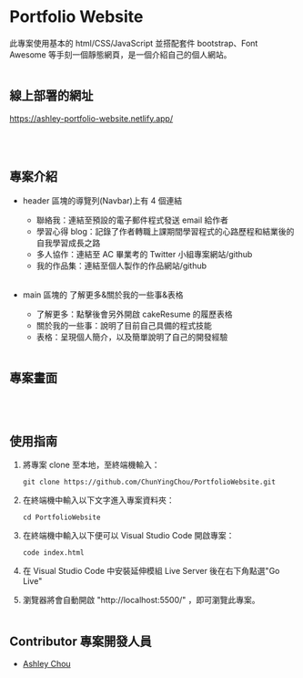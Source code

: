 # Portfolio Website

此專案使用基本的 html/CSS/JavaScript 並搭配套件 bootstrap、Font Awesome 等手刻一個靜態網頁，是一個介紹自己的個人網站。
<br />
<br />

## 線上部署的網址

https://ashley-portfolio-website.netlify.app/

<br />
<br />

## 專案介紹

- header 區塊的導覽列(Navbar)上有 4 個連結
  - 聯絡我：連結至預設的電子郵件程式發送 email 給作者
  - 學習心得 blog：記錄了作者轉職上課期間學習程式的心路歷程和結業後的自我學習成長之路
  - 多人協作：連結至 AC 畢業考的 Twitter 小組專案網站/github
  - 我的作品集：連結至個人製作的作品網站/github  
    <br />
- main 區塊的 了解更多&關於我的一些事&表格

  - 了解更多：點擊後會另外開啟 cakeResume 的履歷表格
  - 關於我的一些事：說明了目前自己具備的程式技能
  - 表格：呈現個人簡介，以及簡單說明了自己的開發經驗
    <br />
    <br />

## 專案畫面

  <br />
  <br />

## 使用指南

1. 將專案 clone 至本地，至終端機輸入：

   ```
   git clone https://github.com/ChunYingChou/PortfolioWebsite.git
   ```

2. 在終端機中輸入以下文字進入專案資料夾：

   ```
   cd PortfolioWebsite
   ```

3. 在終端機中輸入以下便可以 Visual Studio Code 開啟專案：

   ```
   code index.html
   ```

4. 在 Visual Studio Code 中安裝延伸模組 Live Server 後在右下角點選"Go Live"
5. 瀏覽器將會自動開啟 "http://localhost:5500/" ，即可瀏覽此專案。
   <br />
   <br />

## Contributor 專案開發人員

- [Ashley Chou](https://github.com/ChunYingChou)
